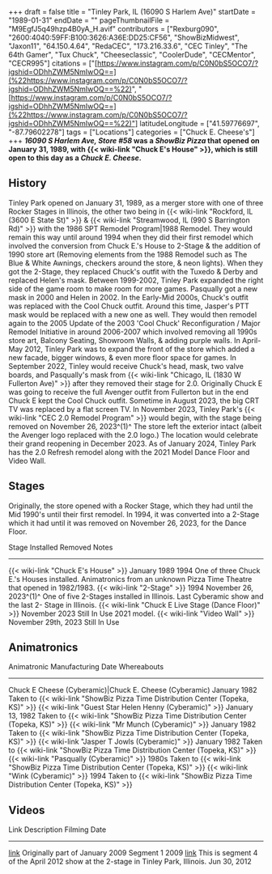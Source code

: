 +++
draft = false
title = "Tinley Park, IL (16090 S Harlem Ave)"
startDate = "1989-01-31"
endDate = ""
pageThumbnailFile = "M9EgfJ5q49hzp4B0yA_H.avif"
contributors = ["Rexburg090", "2600:4040:59FF:B100:3626:A36E:DD25:CF56", "ShowBizMidwest", "Jaxon11", "64.150.4.64", "RedaCEC", "173.216.33.6", "CEC Tinley", "The 64th Gamer", "Tux Chuck", "Cheeseclassic", "CoolerDude", "CECMentor", "CECR995"]
citations = ["[https://www.instagram.com/p/C0N0bS5OCO7/?igshid=ODhhZWM5NmIwOQ==](%22https://www.instagram.com/p/C0N0bS5OCO7/?igshid=ODhhZWM5NmIwOQ==%22)", "[https://www.instagram.com/p/C0N0bS5OCO7/?igshid=ODhhZWM5NmIwOQ==](%22https://www.instagram.com/p/C0N0bS5OCO7/?igshid=ODhhZWM5NmIwOQ==%22)"]
latitudeLongitude = ["41.59776697", "-87.79602278"]
tags = ["Locations"]
categories = ["Chuck E. Cheese's"]
+++
***16090 S Harlem Ave, Store #58* was a *ShowBiz Pizza* that opened on January 31, 1989, with {{< wiki-link "Chuck E's House" >}}, which is still open to this day as a *Chuck E. Cheese*.**

## History

Tinley Park opened on January 31, 1989, as a merger store with one of three Rocker Stages in Illinois, the other two being in {{< wiki-link "Rockford, IL (3600 E State St)" >}} & {{< wiki-link "Streamwood, IL (990 S Barrington Rd)" >}} with the 1986 SPT Remodel Program|1988 Remodel. They would remain this way until around 1994 when they did their first remodel which involved the conversion from Chuck E.'s House to 2-Stage & the addition of 1990 store art (Removing elements from the 1988 Remodel such as The Blue & White Awnings, checkers around the store, & neon lights). When they got the 2-Stage, they replaced Chuck's outfit with the Tuxedo & Derby and replaced Helen's mask. Between 1999-2002, Tinley Park expanded the right side of the game room to make room for more games. Pasqually got a new mask in 2000 and Helen in 2002. In the Early-Mid 2000s, Chuck's outfit was replaced with the Cool Chuck outfit. Around this time, Jasper's PTT mask would be replaced with a new one as well. They would then remodel again to the 2005 Update of the 2003 'Cool Chuck' Reconfiguration / Major Remodel Initiative in around 2006-2007 which involved removing all 1990s store art, Balcony Seating, Showroom Walls, & adding purple walls. In April-May 2012, Tinley Park was to expand the front of the store which added a new facade, bigger windows, & even more floor space for games. In September 2022, Tinley would receive Chuck's head, mask, two valve boards, and Pasqually's mask from {{< wiki-link "Chicago, IL (1830 W Fullerton Ave)" >}} after they removed their stage for 2.0. Originally Chuck E was going to receive the full Avenger outfit from Fullerton but in the end Chuck E kept the Cool Chuck outfit. Sometime in August 2023, the big CRT TV was replaced by a flat screen TV. In November 2023, Tinley Park's {{< wiki-link "CEC 2.0 Remodel Program" >}} would begin, with the stage being removed on November 26, 2023^(1)^ The store left the exterior intact (albeit the Avenger logo replaced with the 2.0 logo.) The location would celebrate their grand reopening in December 2023. As of January 2024, Tinley Park has the 2.0 Refresh remodel along with the 2021 Model Dance Floor and Video Wall.

## Stages

Originally, the store opened with a Rocker Stage, which they had until the Mid 1990's until their first remodel. In 1994, it was converted into a 2-Stage which it had until it was removed on November 26, 2023, for the Dance Floor.

  Stage                                                      Installed             Removed                  Notes
  ---------------------------------------------------------- --------------------- ------------------------ ---------------------------------------------------------------------------------------------------------------------
  {{< wiki-link "Chuck E's House" >}}                   January 1989          1994                     One of three Chuck E.'s Houses installed. Animatronics from an unknown Pizza Time Theatre that opened in 1982/1983.
  {{< wiki-link "2-Stage" >}}                            1994                  November 26, 2023^(1)^   One of five 2-Stages installed in Illinois. Last Cyberamic show and the last 2- Stage in Illinois.
  {{< wiki-link "Chuck E Live Stage (Dance Floor)" >}}   November 2023         Still In Use             2021 model.
  {{< wiki-link "Video Wall" >}}                         November 29th, 2023   Still In Use             

## Animatronics

  Animatronic                                                  Manufacturing Date   Whereabouts
  ------------------------------------------------------------ -------------------- --------------------------------------------------------------------------------------
  Chuck E Cheese (Cyberamic)|Chuck E. Cheese (Cyberamic)      January 1982         Taken to {{< wiki-link "ShowBiz Pizza Time Distribution Center (Topeka, KS)" >}}
  {{< wiki-link "Guest Star Helen Henny (Cyberamic)" >}}   January 13, 1982     Taken to {{< wiki-link "ShowBiz Pizza Time Distribution Center (Topeka, KS)" >}}
  {{< wiki-link "Mr Munch (Cyberamic)" >}}                 January 1982         Taken to {{< wiki-link "ShowBiz Pizza Time Distribution Center (Topeka, KS)" >}}
  {{< wiki-link "Jasper T Jowls (Cyberamic)" >}}           January 1982         Taken to {{< wiki-link "ShowBiz Pizza Time Distribution Center (Topeka, KS)" >}}
  {{< wiki-link "Pasqually (Cyberamic)" >}}                1980s                Taken to {{< wiki-link "ShowBiz Pizza Time Distribution Center (Topeka, KS)" >}}
  {{< wiki-link "Wink (Cyberamic)" >}}                     1994                 Taken to {{< wiki-link "ShowBiz Pizza Time Distribution Center (Topeka, KS)" >}}

## Videos

  Link                                                  Description                                                                         Filming Date
  ----------------------------------------------------- ----------------------------------------------------------------------------------- --------------
  [link](https://www.youtube.com/watch?v=UvpXSkOpgA0)   Originally part of January 2009 Segment 1                                           2009
  [link](https://www.youtube.com/watch?v=IANtIqO2j94)   This is segment 4 of the April 2012 show at the 2-stage in Tinley Park, Illinois.   Jun 30, 2012
